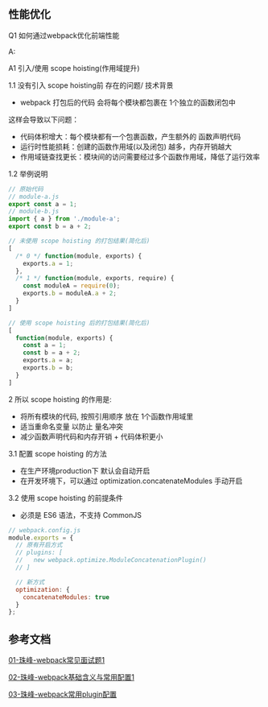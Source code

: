 ## 性能优化

Q1 如何通过webpack优化前端性能

A: <br/>

A1 引入/使用 scope hoisting(作用域提升)

1.1 没有引入 scope hoisting前 存在的问题/ 技术背景
  - webpack 打包后的代码 会将每个模块都包裹在 1个独立的函数闭包中

这样会导致以下问题：
  - 代码体积增大：每个模块都有一个包裹函数，产生额外的 函数声明代码
  - 运行时性能损耗：创建的函数作用域(以及闭包) 越多，内存开销越大
  - 作用域链查找更长：模块间的访问需要经过多个函数作用域，降低了运行效率
  
1.2 举例说明
```js
// 原始代码
// module-a.js
export const a = 1;
// module-b.js
import { a } from './module-a';
export const b = a + 2;

// 未使用 scope hoisting 的打包结果(简化后)
[
  /* 0 */ function(module, exports) {
    exports.a = 1;
  },
  /* 1 */ function(module, exports, require) {
    const moduleA = require(0);
    exports.b = moduleA.a + 2;
  }
]

// 使用 scope hoisting 后的打包结果(简化后)
[
  function(module, exports) {
    const a = 1;
    const b = a + 2;
    exports.a = a;
    exports.b = b;
  }
]
```

2 所以 scope hoisting 的作用是:
  - 将所有模块的代码, 按照引用顺序 放在 1个函数作用域里
  - 适当重命名变量 以防止 量名冲突
  - 减少函数声明代码和内存开销 + 代码体积更小

3.1 配置 scope hoisting 的方法
  - 在生产环境production下 默认会自动开启
  - 在开发环境下，可以通过  optimization.concatenateModules 手动开启

3.2 使用 scope hoisting 的前提条件
  - 必须是 ES6 语法，不支持 CommonJS

```js
// webpack.config.js
module.exports = {
  // 原有开启方式
  // plugins: [
  //   new webpack.optimize.ModuleConcatenationPlugin()
  // ]

  // 新方式
  optimization: {
    concatenateModules: true  
  }
};
``` 







## 参考文档

[01-珠峰-webpack常见面试题1](http://www.zhufengpeixun.com/strong/html/109.1.webpack_usage.html)

[02-珠峰-webpack基础含义与常用配置1](http://www.zhufengpeixun.com/strong/html/26.webpack-1-basic.html)

[03-珠峰-webpack常用plugin配置](http://www.zhufengpeixun.com/strong/html/26.webpack-2-optimize.html)




